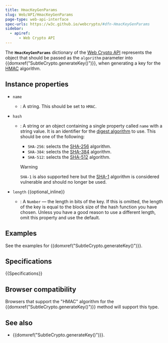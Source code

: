 ```yaml
---
title: HmacKeyGenParams
slug: Web/API/HmacKeyGenParams
page-type: web-api-interface
spec-urls: https://w3c.github.io/webcrypto/#dfn-HmacKeyGenParams
sidebar:
  - apiref:
      - Web Crypto API
---
```


The **`HmacKeyGenParams`** dictionary of the [Web Crypto API](/en-US/docs/Web/API/Web_Crypto_API) represents the object that should be passed as the `algorithm` parameter into {{domxref("SubtleCrypto.generateKey()")}}, when generating a key for the [HMAC](/en-US/docs/Web/API/SubtleCrypto/sign#hmac) algorithm.

## Instance properties

- `name`
  - : A string. This should be set to `HMAC`.

- `hash`
  - : A string or an object containing a single property called `name` with a string value. It is an identifier for the [digest algorithm](/en-US/docs/Web/API/SubtleCrypto/digest) to use. This should be one of the following:
    - `SHA-256`: selects the [SHA-256](/en-US/docs/Web/API/SubtleCrypto/digest#supported_algorithms) algorithm.
    - `SHA-384`: selects the [SHA-384](/en-US/docs/Web/API/SubtleCrypto/digest#supported_algorithms) algorithm.
    - `SHA-512`: selects the [SHA-512](/en-US/docs/Web/API/SubtleCrypto/digest#supported_algorithms) algorithm.

    > [!WARNING]
    > `SHA-1` is also supported here but the [SHA-1](/en-US/docs/Web/API/SubtleCrypto/digest#supported_algorithms) algorithm is considered vulnerable and should no longer be used.

- `length` {{optional_inline}}
  - : A `Number` — the length in bits of the key. If this is omitted, the length of the key is equal to the block size of the hash function you have chosen. Unless you have a good reason to use a different length, omit this property and use the default.

## Examples

See the examples for {{domxref("SubtleCrypto.generateKey()")}}.

## Specifications

{{Specifications}}

## Browser compatibility

Browsers that support the "HMAC" algorithm for the {{domxref("SubtleCrypto.generateKey()")}} method will support this type.

## See also

- {{domxref("SubtleCrypto.generateKey()")}}.

